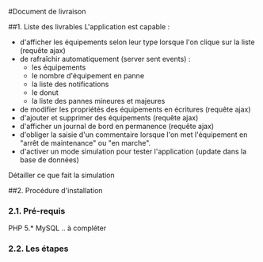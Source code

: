 #Document de livraison

##1. Liste des livrables
L'application est capable :
- d'afficher les équipements selon leur type lorsque l'on clique sur la liste (requête ajax)
- de rafraîchir automatiquement (server sent events) : 
    - les équipements
    - le nombre d'équipement en panne
    - la liste des notifications
    - le donut
    - la liste des pannes mineures et majeures
- de modifier les propriétés des équipements en écritures (requête ajax)
- d'ajouter et supprimer des équipements (requête ajax)
- d'afficher un journal de bord en permanence (requête ajax)
- d'obliger la saisie d'un commentaire lorsque l'on met l'équipement en "arrêt de maintenance" ou "en marche".
- d'activer un mode simulation pour tester l'application (update dans la base de données)

Détailler ce que fait la simulation

##2. Procédure d'installation
### 2.1. Pré-requis
PHP 5.*
MySQL ..
à compléter

### 2.2. Les étapes
